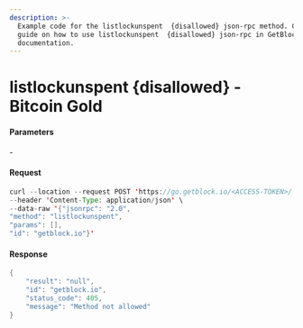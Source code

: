 ```yaml
---
description: >-
  Example code for the listlockunspent  {disallowed} json-rpc method. Сomplete
  guide on how to use listlockunspent  {disallowed} json-rpc in GetBlock.io Web3
  documentation.
---
```


# listlockunspent {disallowed} - Bitcoin Gold

#### Parameters

\-

#### Request

```java
curl --location --request POST 'https://go.getblock.io/<ACCESS-TOKEN>/' \
--header 'Content-Type: application/json' \
--data-raw '{"jsonrpc": "2.0",
"method": "listlockunspent",
"params": [],
"id": "getblock.io"}'
```

#### Response

```java
{
    "result": "null",
    "id": "getblock.io",
    "status_code": 405,
    "message": "Method not allowed"
}
```
